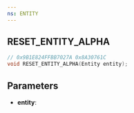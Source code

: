 ```yaml
---
ns: ENTITY
---
```

## RESET_ENTITY_ALPHA

```c
// 0x9B1E824FFBB7027A 0x8A30761C
void RESET_ENTITY_ALPHA(Entity entity);
```


## Parameters
* **entity**: 

